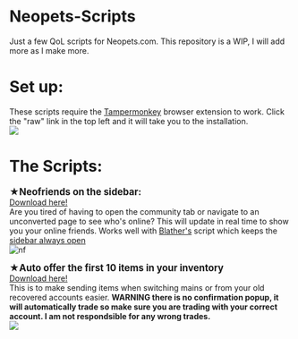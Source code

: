 # Neopets-Scripts
Just a few QoL scripts for Neopets.com. This repository is a WIP, I will add more as I make more. 
<BR>
<h1>Set up:</h1>
These scripts require the <a href="https://www.tampermonkey.net">Tampermonkey</a> browser extension to work. Click the "raw" link in the top left and it will take you to the installation. <BR>
<img src="https://i.ibb.co/zHCG12qs/raw.png">

<h1>The Scripts:</h1>
<b><big>★Neofriends on the sidebar:</big></b><BR>
<a href="https://github.com/lycheemilk/Neopets-Scripts/blob/main/Neofriends%20On%20Sidebar.js">Download here! </a><BR> 
Are you tired of having to open the community tab or navigate to an unconverted page to see who's online? This will update in real time to show you your online friends. Works well with <a href="https://github.com/Blathers">Blather's</a> script which keeps the <a href="https://github.com/Blathers/neopets-user-scripts">sidebar always open</a>
<Br>
<img src="https://i.ibb.co/PGnqW3dh/nf.png" alt="nf" border="0">
<BR>

<b><big>★Auto offer the first 10 items in your inventory</big></b><BR>
<a href="https://github.com/lycheemilk/Neopets-Scripts/blob/main/Neopets%20Trading%20Post%20Auto%20Offer%20Button.js">Download here! </a><BR> 
This is to make sending items when switching mains or from your old recovered accounts easier. <b>WARNING there is no confirmation popup, it will automatically trade so make sure you are trading with your correct account. I am not respondsible for any wrong trades.</b>
<Br>
<img src="https://files.catbox.moe/jelqx7.gif">
